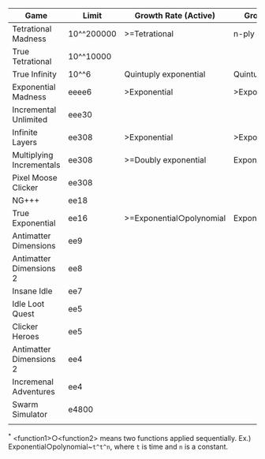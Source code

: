 | Game                     | Limit      | Growth Rate (Active)     | Growth Rate (Idle)     | Creator         | Link                                                            |
|--------------------------|------------|--------------------------|------------------------|-----------------|-----------------------------------------------------------------|
| Tetrational Madness      | 10^^200000 | >=Tetrational            | n-ply exponential      | Patcail         | https://scratch.mit.edu/projects/341525196/                     |
| True Tetrational         | 10^^10000  |                          |                        | Patcail         | https://scratch.mit.edu/projects/310919497/                     |
| True Infinity            | 10^^6      | Quintuply exponential    | Quintuply exponential  | Reinhardt       | https://reinhardt-c.github.io/TrueInfinity/                     |
| Exponential Madness      | eeee6      | >Exponential             | >Exponential           | TheTastyPi      | https://thetastypi.github.io/Exponential-Madness/               |
| Incremental Unlimited    | eee30      |                          |                        | Number Engineer | N/A                                                             |
| Infinite Layers          | ee308      | >Exponential             | >Exponential           | dan-simon       | https://dan-simon.github.io/misc/b2/                            |
| Multiplying Incrementals | ee308      | >=Doubly exponential     | Exponential            | JohnathanTBG    | https://scratch.mit.edu/projects/325680353/                     |
| Pixel Moose Clicker      | ee308      |                          |                        | greenshaman     | https://scratch.mit.edu/projects/337681661/                     |
| NG+++                    | ee18       |                          |                        | Aarex           | https://raw.githack.com/aarextiaokhiao/IvarK.github.io/master/  |
| True Exponential         | ee16       | >=Exponential○polynomial | Exponential○polynomial | angarg12        | https://angarg12.github.io/TrueExponential/                     |
| Antimatter Dimensions    | ee9        |                          |                        | Hevipelle       | http://ivark.github.io/                                         |
| Antimatter Dimensions 2  | ee8        |                          |                        | Despacit        | https://ad2-thing.glitch.me/                                    |
| Insane Idle              | ee7        |                          |                        | keinniemand     | https://keinniemand.github.io/InsaneIdle/                       |
| Idle Loot Quest          | ee5        |                          |                        | TopCog          | N/A                                                             |
| Clicker Heroes           | ee5        |                          |                        | PlaySaurus      | https://www.clickerheroes.com/                                  |
| Antimatter Dimensions 2  | ee4        |                          |                        | Soul147         | https://bit.ly/2NJeSTu/                                         |
| Incremenal Adventures    | ee4        |                          |                        | Gniller         | https://www.kongregate.com/games/Gniller/incremental-adventures |
| Swarm Simulator          | e4800      |                          |                        | kawaritai       | https://www.swarmsim.com/                                       |
|                          |            |                          |                        |                 |                                                                 |

<sup>*</sup> \<function1>○\<function2> means two functions applied sequentially. Ex.) Exponential○polynomial~`t^t^n`, where `t` is time and `n` is a constant.
